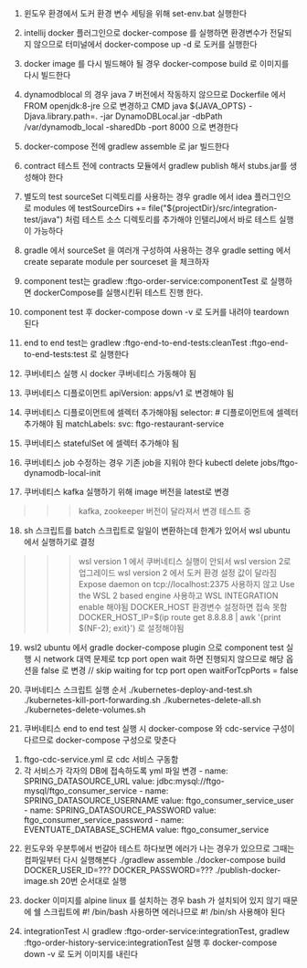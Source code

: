 1. 윈도우 환경에서 도커 환경 변수 세팅을 위해 set-env.bat 실행한다

2. intellij docker 플러그인으로 docker-compose 를 실행하면 환경변수가 전달되지 않으므로 
터미널에서 docker-compose up -d 로 도커를 실행한다

3. docker image 를 다시 빌드해야 될 경우 docker-compose build 로 이미지를 다시 빌드한다

4. dynamodblocal 의 경우 java 7 버전에서 작동하지 않으므로 Dockerfile 에서 
FROM openjdk:8-jre
으로 변경하고 
CMD java ${JAVA_OPTS} -Djava.library.path=. -jar DynamoDBLocal.jar -dbPath /var/dynamodb_local -sharedDb -port 8000
으로 변경한다

5. docker-compose 전에 gradlew assemble 로 jar 빌드한다

6. contract 테스트 전에 contracts 모듈에서 gradlew publish 해서 stubs.jar를 생성해야 한다

7. 별도의 test sourceSet 디렉토리를 사용하는 경우 gradle 에서 idea 플러그인으로 
modules 에 testSourceDirs += file("${projectDir}/src/integration-test/java") 처럼 
테스트 소스 디렉토리를 추가해야 인텔리J에서 바로 테스트 실행이 가능하다

8. gradle 에서 sourceSet 을 여러개 구성하여 사용하는 경우 gradle setting 에서 
create separate module per sourceset 을 체크하자

9. component test는 gradlew :ftgo-order-service:componentTest 로 실행하면
dockerCompose를 실행시킨뒤 테스트 진행 한다.

10. component test 후 docker-compose down -v 로 도커를 내려야 teardown 된다

11. end to end test는 gradlew :ftgo-end-to-end-tests:cleanTest :ftgo-end-to-end-tests:test 로 실행한다

12. 쿠버네티스 실행 시 docker 쿠버네티스 가동해야 됨

13. 쿠버네티스 디플로이먼트 apiVersion: apps/v1 로 변경해야 됨

14. 쿠버네티스 디플로이먼트에 셀렉터 추가해야됨
  selector: # 디플로이먼트에 셀렉터 추가해야 됨
    matchLabels:
      svc: ftgo-restaurant-service

15. 쿠버네티스 statefulSet 에 셀렉터 추가해야 됨

16. 쿠버네티스 job 수정하는 경우 기존 job을 지워야 한다
kubectl delete jobs/ftgo-dynamodb-local-init

17. 쿠버네티스 kafka 실행하기 위해 image 버전을 latest로 변경 
>>> kafka, zookeeper 버전이 달라져서 변경 테스트 중

18. sh 스크립트를 batch 스크립트로 일일이 변환하는데 한계가 있어서 wsl ubuntu 에서 실행하기로 결정
>>> wsl version 1 에서 쿠버네티스 실행이 안되서 wsl version 2로 업그레이드 
>>> wsl version 2 에서 도커 환경 설정 값이 달라짐 
>>> Expose daemon on tcp://localhost:2375 사용하지 않고 
Use the WSL 2 based engine 사용하고 WSL INTEGRATION enable 해야됨
>>> DOCKER_HOST 환경변수 설정하면 접속 못함
>>> DOCKER_HOST_IP=$(ip route get 8.8.8.8 | awk '{print $(NF-2); exit}') 로 설정해야됨

19. wsl2 ubuntu 에서 gradle docker-compose plugin 으로 component test 실행 시
network 대역 문제로 tcp port open wait 하면 진행되지 않으므로 해당 옵션을 false 로 변경 
        // skip waiting for tcp port open
        waitForTcpPorts = false

20. 쿠버네티스 스크립트 실행 순서 
./kubernetes-deploy-and-test.sh
./kubernetes-kill-port-forwarding.sh
./kubernetes-delete-all.sh
./kubernetes-delete-volumes.sh

21. 쿠버네티스 end to end test 실행 시 docker-compose 와 cdc-service 구성이 다르므로
docker-compose 구성으로 맞춘다
1) ftgo-cdc-service.yml 로 cdc 서비스 구동함
2) 각 서비스가 각자의 DB에 접속하도록 yml 파일 변경
          - name: SPRING_DATASOURCE_URL
            value: jdbc:mysql://ftgo-mysql/ftgo_consumer_service
          - name: SPRING_DATASOURCE_USERNAME
            value: ftgo_consumer_service_user
          - name: SPRING_DATASOURCE_PASSWORD
            value: ftgo_consumer_service_password
          - name: EVENTUATE_DATABASE_SCHEMA
            value: ftgo_consumer_service

22. 윈도우와 우분투에서 번갈아 테스트 하다보면 에러가 나는 경우가 있으므로 
그때는 컴파일부터 다시 실행해본다
./gradlew assemble
./docker-compose build
DOCKER_USER_ID=??? DOCKER_PASSWORD=??? ./publish-docker-image.sh
20번 순서대로 실행

23. docker 이미지를 alpine linux 를 설치하는 경우 bash 가 설치되어 있지 않기 때문에
쉘 스크립트에 #! /bin/bash 사용하면 에러나므로 #! /bin/sh 사용해야 된다

24. integrationTest 시 gradlew :ftgo-order-service:integrationTest, 
gradlew :ftgo-order-history-service:integrationTest 실행 후 docker-compose down -v 로 도커 이미지를 내린다